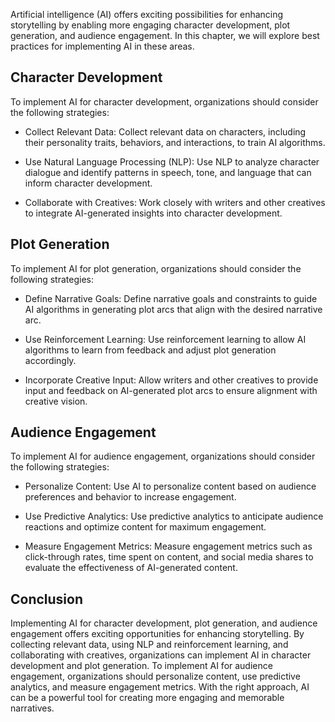 
Artificial intelligence (AI) offers exciting possibilities for enhancing storytelling by enabling more engaging character development, plot generation, and audience engagement. In this chapter, we will explore best practices for implementing AI in these areas.

Character Development
---------------------

To implement AI for character development, organizations should consider the following strategies:

* Collect Relevant Data: Collect relevant data on characters, including their personality traits, behaviors, and interactions, to train AI algorithms.

* Use Natural Language Processing (NLP): Use NLP to analyze character dialogue and identify patterns in speech, tone, and language that can inform character development.

* Collaborate with Creatives: Work closely with writers and other creatives to integrate AI-generated insights into character development.

Plot Generation
---------------

To implement AI for plot generation, organizations should consider the following strategies:

* Define Narrative Goals: Define narrative goals and constraints to guide AI algorithms in generating plot arcs that align with the desired narrative arc.

* Use Reinforcement Learning: Use reinforcement learning to allow AI algorithms to learn from feedback and adjust plot generation accordingly.

* Incorporate Creative Input: Allow writers and other creatives to provide input and feedback on AI-generated plot arcs to ensure alignment with creative vision.

Audience Engagement
-------------------

To implement AI for audience engagement, organizations should consider the following strategies:

* Personalize Content: Use AI to personalize content based on audience preferences and behavior to increase engagement.

* Use Predictive Analytics: Use predictive analytics to anticipate audience reactions and optimize content for maximum engagement.

* Measure Engagement Metrics: Measure engagement metrics such as click-through rates, time spent on content, and social media shares to evaluate the effectiveness of AI-generated content.

Conclusion
----------

Implementing AI for character development, plot generation, and audience engagement offers exciting opportunities for enhancing storytelling. By collecting relevant data, using NLP and reinforcement learning, and collaborating with creatives, organizations can implement AI in character development and plot generation. To implement AI for audience engagement, organizations should personalize content, use predictive analytics, and measure engagement metrics. With the right approach, AI can be a powerful tool for creating more engaging and memorable narratives.

